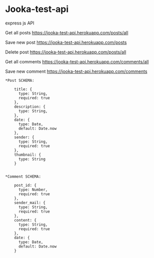# Jooka-test-api

express js API 


Get all posts
https://jooka-test-api.herokuapp.com/posts/all

Save new post 
https://jooka-test-api.herokuapp.com/posts

Delete post
https://jooka-test-api.herokuapp.com/posts/all

Get all comments
https://jooka-test-api.herokuapp.com/comments/all

Save new comment 
https://jooka-test-api.herokuapp.com/comments


    *Post SCHEMA:
    
        title: {
          type: String,
          required: true
        },
        description: {
          type: String,
        },
        date: {
          type: Date,
          default: Date.now
        },
        sender: {
          type: String,
          required: true
        },
        thumbnail: {
          type: String
        }
        
        
    *Comment SCHEMA:
    
        post_id: {
          type: Number,
          required: true
        },
        sender_mail: {
          type: String,
          required: true
        },
        content: {
          type: String,
          required: true
        },
        date: {
          type: Date,
          default: Date.now
        }
        
